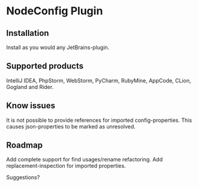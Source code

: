 NodeConfig Plugin
=================

Installation
------------
Install as you would any JetBrains-plugin.

Supported products
------------------
IntelliJ IDEA, PhpStorm, WebStorm, PyCharm, RubyMine, AppCode, CLion, Gogland and Rider.

Know issues
-----------
It is not possible to provide references for imported config-properties.
This causes json-properties to be marked as unresolved.

Roadmap
-------
Add complete support for find usages/rename refactoring.
Add replacement-inspection for imported properties.

Suggestions?
